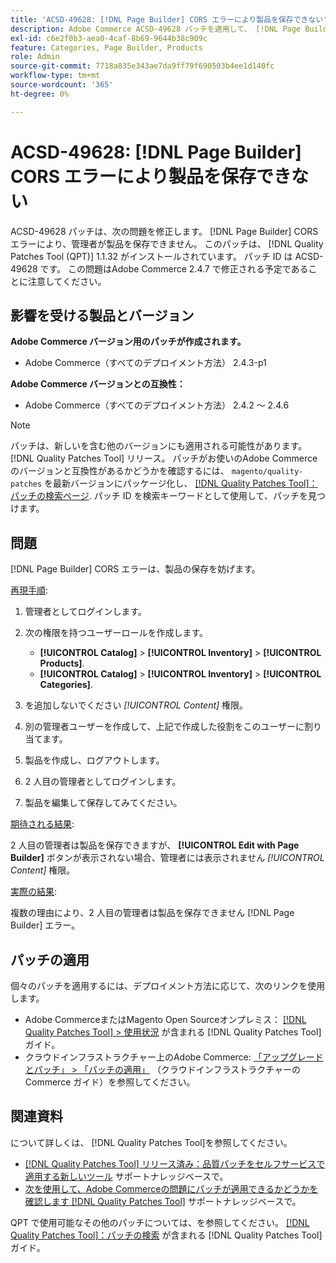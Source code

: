 ```yaml
---
title: 'ACSD-49628: [!DNL Page Builder] CORS エラーにより製品を保存できない'
description: Adobe Commerce ACSD-49628 パッチを適用して、 [!DNL Page Builder] CORS エラーが原因で製品を保存できない。
exl-id: c6e2f0b3-aea0-4caf-8b69-9644b38c909c
feature: Categories, Page Builder, Products
role: Admin
source-git-commit: 7718a835e343ae7da9ff79f690503b4ee1d140fc
workflow-type: tm+mt
source-wordcount: '365'
ht-degree: 0%

---
```


# ACSD-49628: [!DNL Page Builder] CORS エラーにより製品を保存できない

ACSD-49628 パッチは、次の問題を修正します。 [!DNL Page Builder] CORS エラーにより、管理者が製品を保存できません。 このパッチは、 [!DNL Quality Patches Tool (QPT)] 1.1.32 がインストールされています。 パッチ ID は ACSD-49628 です。 この問題はAdobe Commerce 2.4.7 で修正される予定であることに注意してください。

## 影響を受ける製品とバージョン

**Adobe Commerce バージョン用のパッチが作成されます。**

* Adobe Commerce（すべてのデプロイメント方法） 2.4.3-p1

**Adobe Commerce バージョンとの互換性：**

* Adobe Commerce（すべてのデプロイメント方法） 2.4.2 ～ 2.4.6

>[!NOTE]
>
>パッチは、新しいを含む他のバージョンにも適用される可能性があります。 [!DNL Quality Patches Tool] リリース。 パッチがお使いのAdobe Commerceのバージョンと互換性があるかどうかを確認するには、 `magento/quality-patches` を最新バージョンにパッケージ化し、 [[!DNL Quality Patches Tool]：パッチの検索ページ](https://experienceleague.adobe.com/tools/commerce-quality-patches/index.html). パッチ ID を検索キーワードとして使用して、パッチを見つけます。

## 問題

[!DNL Page Builder] CORS エラーは、製品の保存を妨げます。

<u>再現手順</u>:

1. 管理者としてログインします。
1. 次の権限を持つユーザーロールを作成します。

   * **[!UICONTROL Catalog]** > **[!UICONTROL Inventory]** > **[!UICONTROL Products]**.
   * **[!UICONTROL Catalog]** > **[!UICONTROL Inventory]** > **[!UICONTROL Categories]**.

1. を追加しないでください *[!UICONTROL Content]* 権限。
1. 別の管理者ユーザーを作成して、上記で作成した役割をこのユーザーに割り当てます。
1. 製品を作成し、ログアウトします。
1. 2 人目の管理者としてログインします。
1. 製品を編集して保存してみてください。

<u>期待される結果</u>:

2 人目の管理者は製品を保存できますが、 **[!UICONTROL Edit with Page Builder]** ボタンが表示されない場合、管理者には表示されません *[!UICONTROL Content]* 権限。

<u>実際の結果</u>:

複数の理由により、2 人目の管理者は製品を保存できません [!DNL Page Builder] エラー。

## パッチの適用

個々のパッチを適用するには、デプロイメント方法に応じて、次のリンクを使用します。

* Adobe CommerceまたはMagento Open Sourceオンプレミス： [[!DNL Quality Patches Tool] > 使用状況](https://experienceleague.adobe.com/docs/commerce-operations/tools/quality-patches-tool/usage.html) が含まれる [!DNL Quality Patches Tool] ガイド。
* クラウドインフラストラクチャー上のAdobe Commerce: [「アップグレードとパッチ」 > 「パッチの適用」](https://experienceleague.adobe.com/docs/commerce-cloud-service/user-guide/develop/upgrade/apply-patches.html) （クラウドインフラストラクチャーのCommerce ガイド）を参照してください。

## 関連資料

について詳しくは、 [!DNL Quality Patches Tool]を参照してください。

* [[!DNL Quality Patches Tool] リリース済み：品質パッチをセルフサービスで適用する新しいツール](/help/announcements/adobe-commerce-announcements/magento-quality-patches-released-new-tool-to-self-serve-quality-patches.md) サポートナレッジベースで。
* [次を使用して、Adobe Commerceの問題にパッチが適用できるかどうかを確認します [!DNL Quality Patches Tool]](/help/support-tools/patches-available-in-qpt-tool/check-patch-for-magento-issue-with-magento-quality-patches.md) サポートナレッジベースで。

QPT で使用可能なその他のパッチについては、を参照してください。 [[!DNL Quality Patches Tool]：パッチの検索](https://experienceleague.adobe.com/tools/commerce-quality-patches/index.html) が含まれる [!DNL Quality Patches Tool] ガイド。
